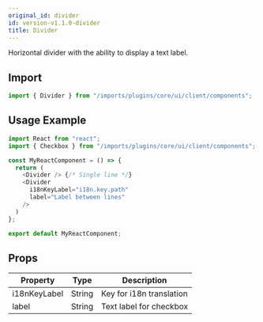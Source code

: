 ```yaml
---
original_id: divider
id: version-v1.1.0-divider
title: Divider
---
```

    
Horizontal divider with the ability to display a text label.

## Import

```javascript
import { Divider } from "/imports/plugins/core/ui/client/components";
```

## Usage Example

```javascript
import React from "react";
import { Checkbox } from "/imports/plugins/core/ui/client/components";

const MyReactComponent = () => {
  return (
    <Divider /> {/* Single line */}
    <Divider
      i18nKeyLabel="i18n.key.path"
      label="Label between lines"
    />
  )
};

export default MyReactComponent;
```

## Props

Property     | Type     | Description
------------ | -------- | ------------------------
i18nKeyLabel | String   | Key for i18n translation
label        | String   | Text label for checkbox
